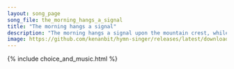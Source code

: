 ```yaml
---
layout: song_page
song_file: the_morning_hangs_a_signal
title: "The morning hangs a signal"
description: "The morning hangs a signal upon the mountain crest, while all the sleeping valleys in silent darkness rest. From peak to peak it flashes, it laughs al... english secular 4part morning"
image: https://github.com/kenanbit/hymn-singer/releases/latest/download/the_morning_hangs_a_signal-trad.png
---
```


{% include choice_and_music.html %}